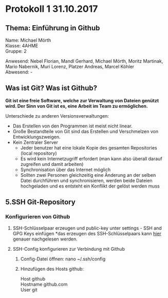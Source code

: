 # Protokoll 1 31.10.2017

## Thema: Einführung in Github

Name: Michael Mörth  
Klasse: 4AHME  
Gruppe: 2  

Anwesend: Nebel Florian, Mandl Gerhard, Michael Mörth, Moritz Martinak, Mario Nabernik, Muri Lorenz, Platzer Andreas, Marcel Köhler    
Abwesend: -

## Was ist Git? Was ist Github?
**Git ist eine freie Software, welche zur Verwaltung von Dateien genützt wird.
Der Sinn von Git ist es, eine Arbeit im Team zu ermöglichen.**

Unterschiede zu anderen Versionsverwaltungen:
* Das Erstellen von den Programmen ist meist nicht linear. 
* Große Bestandteile von Git sind das Erstellen und Verschmelzen von Entwicklungszweigen.
* Kein Zentraler Server
  * Jeder benutzer hat eine lokale Kopie des gesamten Repositories (local repository)
  * Es wird kein Internetzugriff erfordert (man kann also überall darauf zugreifen und damit arbeiten)
  * Synchronisation über das Internet möglich
  * Sollten zwei Personen gleichzeitig eine Änderung an der selben Datei durchführen und synchronisieren, werden beide Dateien hochgeladen und es entsteht ein Konflikt der gelöst werden muss


## 5.SSH Git-Repository

### Konfigurieren von Github 
1. SSH-Schlüsselpaar erzeugen und public-key unter settings - SSH and GPG Keys einfügen
*das erzeugen des SSH-Schlüsselpaars kann [hier](https://help.github.com/articles/connecting-to-github-with-ssh/) genauer nachgelesen werden.

2. SSH-Config konfigurieren zur Verbindung mit Github

	1. Config-Datei öffnen: nano ~/.ssh/config
	2. Hinzufügen des Hosts github:
		
		Host github  
			Hostname github.com  
			User git  
